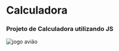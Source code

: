 # Calculadora
### Projeto de Calculadora utilizando JS
![jogo avião](https://user-images.githubusercontent.com/93000364/151247450-058635e7-c0cb-45b6-9e06-bd4d7c702efe.png) <br>

 
